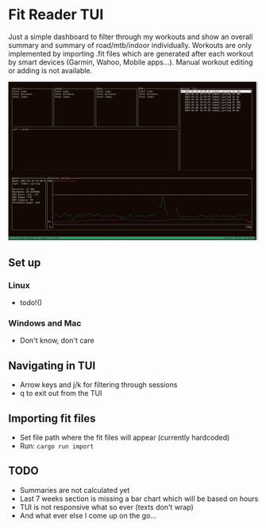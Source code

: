 # Fit Reader TUI
Just a simple dashboard to filter through my workouts and show an overall summary and summary of road/mtb/indoor individually. Workouts are only implemented by importing .fit files which are generated after each workout by smart devices (Garmin, Wahoo, Mobile apps...). Manual workout editing or adding is not available.

![image](/images/tui.jpg)

## Set up
### Linux
- todo!()

### Windows and Mac
- Don't know, don't care

## Navigating in TUI
- Arrow keys and j/k for filtering through sessions
- q to exit out from the TUI

## Importing fit files
- Set file path where the fit files will appear (currently hardcoded)
- Run: `cargo run import`

## TODO
- Summaries are not calculated yet
- Last 7 weeks section is missing a bar chart which will be based on hours
- TUI is not responsive what so ever (texts don't wrap)
- And what ever else I come up on the go...
